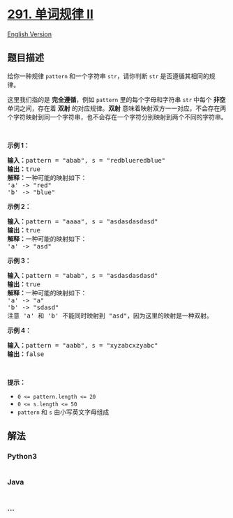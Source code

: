 # [291. 单词规律 II](https://leetcode-cn.com/problems/word-pattern-ii)

[English Version](https://github.com/yanglr/leetcode-ac/blob/master/assets/0200-0299/0291.Word%20Pattern%20II/README_EN.md)

## 题目描述

<!-- 这里写题目描述 -->

<p>给你一种规律 <code>pattern</code> 和一个字符串 <code>str</code>，请你判断 <code>str</code> 是否遵循其相同的规律。</p>

<p>这里我们指的是 <strong>完全遵循</strong>，例如 <code>pattern</code> 里的每个字母和字符串 <code>str</code><strong> </strong>中每个 <strong>非空</strong> 单词之间，存在着 <strong>双射</strong> 的对应规律。<strong>双射</strong> 意味着映射双方一一对应，不会存在两个字符映射到同一个字符串，也不会存在一个字符分别映射到两个不同的字符串。</p>

<p> </p>

<p><strong>示例 1：</strong></p>

<pre>
<strong>输入：</strong>pattern = "abab", s = "redblueredblue"
<strong>输出：</strong>true
<strong>解释：</strong>一种可能的映射如下：
'a' -> "red"
'b' -> "blue"</pre>

<p><strong>示例 2：</strong></p>

<pre>
<strong>输入：</strong>pattern = "aaaa", s = "asdasdasdasd"
<strong>输出：</strong>true
<strong>解释：</strong>一种可能的映射如下：
'a' -> "asd"
</pre>

<p><strong>示例 3：</strong></p>

<pre>
<strong>输入：</strong>pattern = "abab", s = "asdasdasdasd"
<strong>输出：</strong>true
<strong>解释：</strong>一种可能的映射如下：
'a' -> "a"
'b' -> "sdasd"
注意 'a' 和 'b' 不能同时映射到 "asd"，因为这里的映射是一种双射。
</pre>

<p><strong>示例 4：</strong></p>

<pre>
<strong>输入：</strong>pattern = "aabb", s = "xyzabcxzyabc"
<strong>输出：</strong>false
</pre>

<p> </p>

<p><strong>提示：</strong></p>

<ul>
	<li><code>0 <= pattern.length <= 20</code></li>
	<li><code>0 <= s.length <= 50</code></li>
	<li><code>pattern</code> 和 <code>s</code> 由小写英文字母组成</li>
</ul>


## 解法

<!-- 这里可写通用的实现逻辑 -->

<!-- tabs:start -->

### **Python3**

<!-- 这里可写当前语言的特殊实现逻辑 -->

```python

```

### **Java**

<!-- 这里可写当前语言的特殊实现逻辑 -->

```java

```

### **...**

```

```

<!-- tabs:end -->

